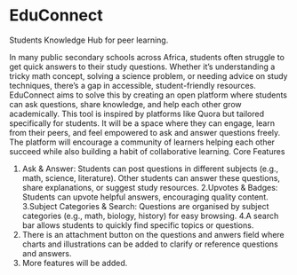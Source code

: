 # EduConnect
Students Knowledge Hub for peer learning.


In many public secondary schools across Africa, students often struggle to get quick answers to their study questions. 
Whether it’s understanding a tricky math concept, solving a science problem, or needing advice on study techniques, there’s a gap in accessible, student-friendly resources. 
EduConnect aims to solve this by creating an open platform where students can ask questions, share knowledge, and help each other grow academically. This tool is inspired by platforms like Quora but tailored specifically for students. It will be a space where they can engage, learn from their peers, and feel empowered to ask and answer questions freely. The platform will encourage a community of learners helping each other succeed while also building a habit of collaborative learning. Core Features 
1. Ask & Answer: Students can post questions in different subjects (e.g., math, science, literature). Other students can answer these questions, share explanations, or suggest study resources. 
2.Upvotes & Badges: Students can upvote helpful answers, encouraging quality content. 
3.Subject Categories & Search: Questions are organised by subject categories (e.g., math, biology, history) for easy browsing. 
4.A search bar allows students to quickly find specific topics or questions.
5. There is an attachment button on the questions and anwers field where charts and illustrations can be added to clarify or reference questions and answers.
6. More features will be added.
